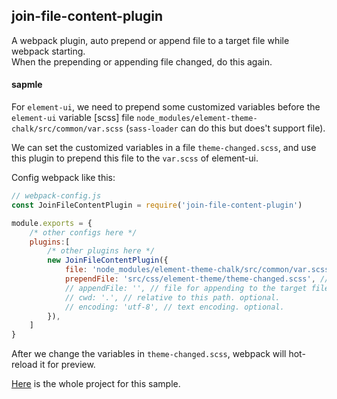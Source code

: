 ## join-file-content-plugin
A webpack plugin, auto prepend or append file to a target file while webpack starting.    
When the prepending or appending file changed, do this again.

#### sapmle
For `element-ui`, we need to prepend some customized variables before the `element-ui` variable [scss] file `node_modules/element-theme-chalk/src/common/var.scss` (`sass-loader` can do this but does't support file).    

We can set the customized variables in a file `theme-changed.scss`, and use this plugin to prepend this file to the `var.scss` of element-ui.    

Config webpack like this:

````js
// webpack-config.js
const JoinFileContentPlugin = require('join-file-content-plugin')

module.exports = {
    /* other configs here */
    plugins:[
        /* other plugins here */
        new JoinFileContentPlugin({
            file: 'node_modules/element-theme-chalk/src/common/var.scss', // target file for changing.
            prependFile: 'src/css/element-theme/theme-changed.scss', // file for prepending before the target file. optional.
            // appendFile: '', // file for appending to the target file. optional.
            // cwd: '.', // relative to this path. optional.
            // encoding: 'utf-8', // text encoding. optional.
        }),
    ]
}
````

After we change the variables in `theme-changed.scss`, webpack will hot-reload it for preview.

[Here](https://github.com/hzsrc/vue-element-ui-scaffold-webpack4) is the whole project for this sample.
